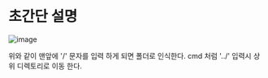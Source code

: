 # 초간단 설명

![image](https://user-images.githubusercontent.com/45548349/77842821-c8409280-71d1-11ea-8ca5-31ba804f89d8.png)

위와 같이 맨앞에 '/' 문자를 입력 하게 되면 폴더로 인식한다. cmd 처럼 '../' 입력시 상위 디렉토리로 이동 한다.
